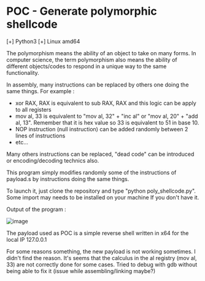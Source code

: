 # POC - Generate polymorphic shellcode

[+] Python3
[+] Linux amd64

The polymorphism means the ability of an object to take on many forms. In computer science, the term polymorphism also means the ability of different objects/codes to respond in a unique way to the same functionality.

In assembly, many instructions can be replaced by others one doing the same things.
For example :
  - xor RAX, RAX is equivalent to sub RAX, RAX and this logic can be apply to all registers
  - mov al, 33 is equivalent to "mov al, 32" + "inc al" or "mov al, 20" + "add al, 13". Remember that it is hex value so 33 is equivalent to 51 in base 10.
  - NOP instruction (null instruction) can be added randomly between 2 lines of instructions
  - etc...

Many others instructions can be replaced, "dead code" can be introduced or encoding/decoding technics also.

This program simply modifies randomly some of the instructions of payload.s by instructions doing the same things.

To launch it, just clone the repository and type "python poly_shellcode.py". 
Some import may needs to be installed on your machine If you don't have it.

Output of the program :

![image](https://user-images.githubusercontent.com/91540388/157630300-6bf94abf-703c-4c81-88da-34b589170f04.png)

The payload used as POC is a simple reverse shell written in x64 for the local IP 127.0.0.1

For some reasons something, the new payload is not working sometimes. I didn't find the reason. It's seems that the calculus in the al registry (mov al, 33) are not correctly done for some cases. Tried to debug with gdb without being able to fix it (issue while assembling/linking maybe?)
